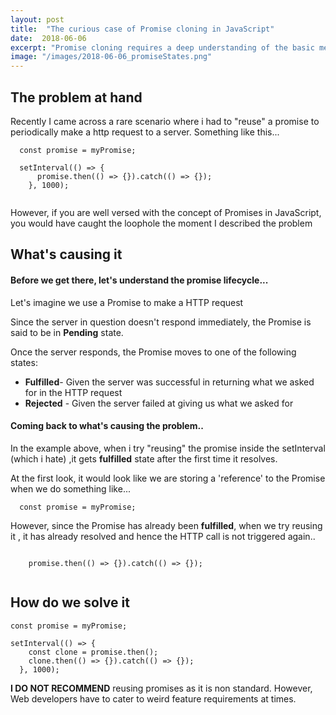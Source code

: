 ```yaml
---
layout: post
title:  "The curious case of Promise cloning in JavaScript"
date:  2018-06-06
excerpt: "Promise cloning requires a deep understanding of the basic mechanism of how Promises work in JavaScript"
image: "/images/2018-06-06_promiseStates.png"
---
```


## The problem at hand
Recently I came across a rare scenario where i had to "reuse" a promise to periodically make a http request to  a server. Something like this...

```
  const promise = myPromise;

  setInterval(() => {
      promise.then(() => {}).catch(() => {});
    }, 1000);


```

However, if you are well versed with the concept of Promises in JavaScript, you would have caught the loophole the moment I described the problem
## What's causing it
#### Before we get there, let's understand the promise lifecycle...


Let's imagine we use a Promise to make a HTTP request

Since the server in question doesn't respond immediately, the Promise is said to be in **Pending** state.

Once the server responds, the Promise moves to one of the following states:

  * **Fulfilled**- Given the server was successful in returning what we asked for in the HTTP request
  * **Rejected** - Given the server failed at giving us what we asked for

#### Coming back to what's causing the problem..

In the example above, when i try "reusing" the promise inside the setInterval (which i hate) ,it gets **fulfilled** state after the first time it resolves.

At the first look, it would look like we are storing a 'reference' to the Promise when we do something like...

```
  const promise = myPromise;
```

However, since the Promise has already been **fulfilled**, when we try reusing it , it has already resolved and hence the HTTP call is not triggered again..

```

    promise.then(() => {}).catch(() => {});


```

## How do we solve it

```
const promise = myPromise;

setInterval(() => {
    const clone = promise.then();
    clone.then(() => {}).catch(() => {});
  }, 1000);
```

**I DO NOT RECOMMEND** reusing promises as it is non standard. However, Web developers have to cater to weird feature requirements at times. 
